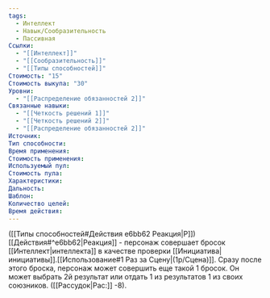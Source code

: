 ```yaml
---
tags:
  - Интеллект
  - Навык/Сообразительность
  - Пассивная
Ссылки:
  - "[[Интеллект]]"
  - "[[Сообразительность]]"
  - "[[Типы способностей]]"
Стоимость: "15"
Стоимость выкупа: "30"
Уровни:
  - "[[Распределение обязанностей 2]]"
Связанные навыки:
  - "[[Четкость решений 1]]"
  - "[[Четкость решений 2]]"
  - "[[Распределение обязанностей 2]]"
Источник:
Тип способности:
Время применения:
Стоимость применения:
Используемый пул:
Стоимость пула:
Характеристики:
Дальность:
Шаблон:
Количество целей:
Время действия:
---
```

([[Типы способностей#Действия e6bb62 Реакция|Р]]) [[Действия#^e6bb62|Реакция]] - персонаж совершает бросок [[Интеллект|интеллекта]] в качестве проверки [[Инициатива|инициативы]].[[Использование#1 Раз за Сцену|(1р/Сцена)]]. Сразу после этого броска, персонаж может совершить еще такой 1 бросок. Он может выбрать 2й результат или отдать 1 из результатов 1 из своих союзников. ([[Рассудок|Рас:]] -8).
